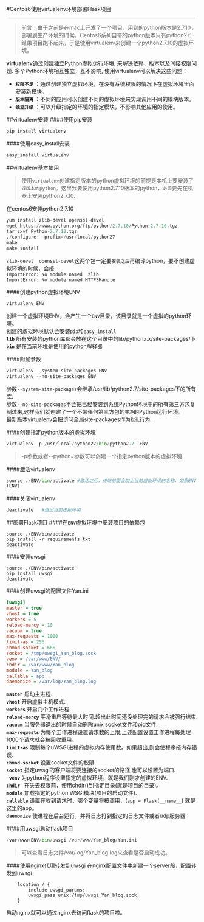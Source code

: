 #Centos6使用virtualenv环境部署Flask项目

-------------------
>前言：由于之前是在mac上开发了一个项目，用到的python版本是2.7.10 。部署到生产环境的时候，Centos6系列自带的python版本只有python2.6.结果项目跑不起来，于是使用virtualenv来创建一个python2.7.10的虚拟环境。

**virtualenv**通过创建独立Python虚拟运行环境, 来解决依赖、版本以及间接权限问题. 多个Python环境相互独立，互不影响, 使用virtualenv可以解决这些问题：

- **`权限不足`** ：通过创建独立虚拟环境，在没有系统权限的情况下在虚拟环境里面安装新模块。
- **`版本隔离`** ：不同的应用可以创建不同的虚拟环境来实现调用不同的模块版本。
- **`独立升级`** ：可以升级指定的环境的指定模块，不影响其他应用的使用。


##virtualenv安装
####使用pip安装
```python
pip install virtualenv
```
####使用easy_install安装
```python
easy_install virtualenv
```

##virtualenv基本使用
>使用`virtualenv`创建指定版本的python虚拟环境的前提是本机上要安装了`该版本的python`。这里我要使用python2.7.10版本的python，`必须`要先在机器上安装python2.7.10.

在centos6安装python2.7.10
```python
yum install zlib-devel openssl-devel
wget https://www.python.org/ftp/python/2.7.10/Python-2.7.10.tgz
tar zxvf Python-2.7.10.tgz 
./configure --prefix=/usr/local/python27
make 
make install
```
`zlib-devel  openssl-devel`这两个包一定要`安装之后`再编译python，要不创建虚拟环境的时候，会报:  
`ImportError: No module named  zlib`  
`ImportError: No module named HTTPSHandle`  

####创建python虚拟环境ENV
```python
virtualenv ENV
```
创建一个虚拟环境ENV，会产生一个`ENV`目录，该目录就是一个虚拟的python环境。  
创建的虚拟环境默认会安装`pip`和`easy_install`  
**`lib`** 所有安装的python库都会放在这个目录中的lib/pythonx.x/site-packages/下  
**`bin`** 是在当前环境是使用的python解释器  

####附加参数
```python
virtualenv --system-site-packages ENV
virtualenv --no-site-packages ENV
```
参数`--system-site-packages`会继承/usr/lib/python2.7/site-packages下的所有库.  
参数`--no-site-packages`不会把已经安装到系统Python环境中的所有第三方包复制过来,这样我们就创建了一个不带任何第三方包的`干净`的Python运行环境。  
最新版本virtualenv会把访问全局site-packages作为`默认`行为.  

####创建指定python版本的虚拟环境
```python
virtualenv -p /usr/local/python27/bin/python2.7  ENV
```
>-p参数或者--python=参数可以创建一个指定python版本的虚拟环境.

####激活virtualenv
```python
source ./ENV/bin/activate #激活之后，终端前面会加上当前虚拟环境的名称，如果ENV
(ENV)
```

####关闭virtualenv
```python
deactivate   #退出当前虚拟环境
```

##部署Flask项目
####在`ENV`虚拟环境中安装项目的依赖包
```
source ./ENV/bin/activate 
pip install -r requirements.txt
deactivate   
```
####安装uwsgi
```
source ./ENV/bin/activate 
pip install uwsgi
deactivate 
```
####创建uwsgi的配置文件Yan.ini
```ini
[uwsgi]
master = true
vhost = true
workers = 5
reload-mercy = 10
vacuum = true
max-requests = 1000
limit-as = 256
chmod-socket = 666
socket = /tmp/uwsgi_Yan_blog.sock
venv = /var/www/ENV/
chdir = /var/www/Yan_blog
module = Yan_blog
callable = app
daemonize = /var/log/Yan_blog.log
```
**`master`**  启动主进程.  
**`vhost`** 开启虚拟主机模式.  
**`workers`** 开启几个工作进程.  
**`reload-mercy`** 平滑重启等待最大时间.超出此时间还没处理完的请求会被强行结束.  
**`vacuum`** 当服务器退出的时候自动删除unix socket文件和pid文件.  
**`max-requests`** 为每个工作进程设置请求数的上限,上述配置设置工作进程每处理1000个请求就会被回收重用。  
**`limit-as`** 限制每个uWSGI进程的虚拟内存使用数。如果超出,则会使程序报内存错误.  
**`chmod-socket`** 设置socket文件的权限.  
**`socket`** 指定uwsgi的客户端将要连接的socket的路径,也可以设置为端口.  
**` venv`**   为python程序设置指定的虚拟环境，就是我们刚才创建的ENV.  
**`chdir `** 在失去权限前，使用chdir()到指定目录(就是项目的目录)。  
**`module`** 加载指定的python WSGI模块(项目的启动文件).  
**`callable`** 设置在收到请求时，哪个变量将被调用，(`app = Flask(__name__`) 就是这里的app。  
**`daemonize`**  使进程在后台运行，并将日志打到指定的日志文件或者udp服务器.  

####用uwsgi启动flask项目
```python
/var/www/ENV/bin/uwsgi /var/www/Yan_blog/Yan.ini
```
>可以查看日志文件/var/log/Yan_blog.log来查看是否启动成功。

####使用nginx代理转发到uwsgi
在nginx配置文件中新建一个server段，配置转发到uwsgi
```nginx
    location / {
        include uwsgi_params;
        uwsgi_pass unix:/tmp/uwsgi_Yan_blog.sock;
    }
```

启动nginx就可以通过nginx去访问flask的项目啦。
